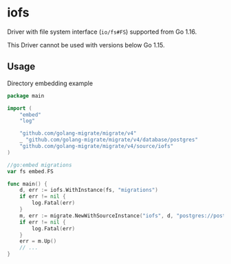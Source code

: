 # iofs

Driver with file system interface (`io/fs#FS`) supported from Go 1.16.

This Driver cannot be used with versions below Go 1.15.

## Usage

Directory embedding example

```go
package main

import (
	"embed"
	"log"

	"github.com/golang-migrate/migrate/v4"
	_ "github.com/golang-migrate/migrate/v4/database/postgres"
	"github.com/golang-migrate/migrate/v4/source/iofs"
)

//go:embed migrations
var fs embed.FS

func main() {
	d, err := iofs.WithInstance(fs, "migrations")
	if err != nil {
		log.Fatal(err)
	}
	m, err := migrate.NewWithSourceInstance("iofs", d, "postgres://postgres@localhost/postgres?sslmode=disable")
	if err != nil {
		log.Fatal(err)
	}
	err = m.Up()
	// ...
}
```
